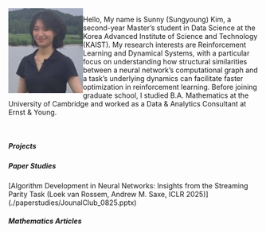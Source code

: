 <img align="left" src="./homepage_photo.JPG" width="150" />

Hello, My name is Sunny (Sungyoung) Kim, a second-year Master’s student in Data Science at the Korea Advanced Institute of Science and Technology (KAIST). 
My research interests are Reinforcement Learning and Dynamical Systems, with a particular focus on understanding how structural similarities between a neural network’s computational graph and a task’s underlying dynamics can facilitate faster optimization in reinforcement learning. 
Before joining graduate school, I studied B.A. Mathematics at the University of Cambridge and worked as a Data & Analytics Consultant at Ernst & Young.

<br clear="left"/>

##### Projects

##### Paper Studies
[Algorithm Development in Neural Networks: Insights from the Streaming Parity Task (Loek van Rossem, Andrew M. Saxe, ICLR 2025)] (./paperstudies/JounalClub_0825.pptx)


##### Mathematics Articles







